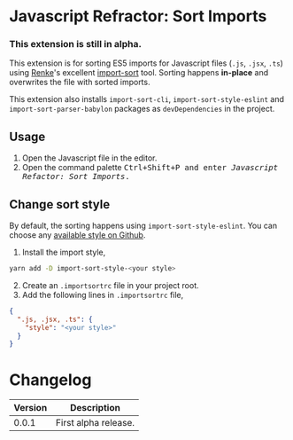 # Javascript Refractor: Sort Imports

### This extension is still in alpha.

This extension is for sorting ES5 imports for Javascript files (`.js`, `.jsx`, `.ts`) using [Renke](https://github.com/renke/)'s excellent [import-sort](https://github.com/renke/import-sort/) tool. Sorting happens **in-place** and overwrites the file with sorted imports.

This extension also installs `import-sort-cli`, `import-sort-style-eslint` and `import-sort-parser-babylon` packages as `devDependencies` in the project.

## Usage

1.  Open the Javascript file in the editor.
2.  Open the command palette <kbd>Ctrl<kbd>+<kbd>Shift</kbd>+<kbd>P<kbd> and enter _Javascript Refactor: Sort Imports_.

## Change sort style

By default, the sorting happens using `import-sort-style-eslint`. You can choose any [available style on Github](https://github.com/search?q=import-sort-style-&type=Repositories&utf8=%E2%9C%93).

1.  Install the import style,

```bash
yarn add -D import-sort-style-<your style>
```

2.  Create an `.importsortrc` file in your project root.
3.  Add the following lines in `.importsortrc` file,

```json
{
  ".js, .jsx, .ts": {
    "style": "<your style>"
  }
}
```

# Changelog

| Version | Description          |
| ------- | -------------------- |
| 0.0.1   | First alpha release. |

